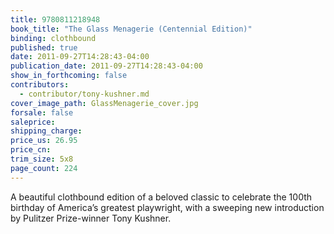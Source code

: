 ```yaml
---
title: 9780811218948
book_title: "The Glass Menagerie (Centennial Edition)"
binding: clothbound
published: true
date: 2011-09-27T14:28:43-04:00
publication_date: 2011-09-27T14:28:43-04:00
show_in_forthcoming: false
contributors:
  - contributor/tony-kushner.md
cover_image_path: GlassMenagerie_cover.jpg
forsale: false
saleprice:
shipping_charge:
price_us: 26.95
price_cn:
trim_size: 5x8
page_count: 224
---
```

A beautiful clothbound edition of a beloved classic to celebrate the 100th birthday of America’s greatest playwright, with a sweeping new introduction by Pulitzer Prize-winner Tony Kushner.

